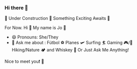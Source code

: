 ### Hi there 👋

🚧 Under Construction 🚧 Something Exciting Awaits 🤯

For Now. Hi 👋 My name is Jo 🐸
- 😄 Pronouns: She/They
- 💬 Ask me about : Fútbol ⚽ Planes 🛩 Surfing 🏄 Gaming 🎮/🎲 Hiking/Nature 🏕️ and Whiskey 🍻 Or Just Ask Me Anything!  

Nice to meet you❗ 🤝
